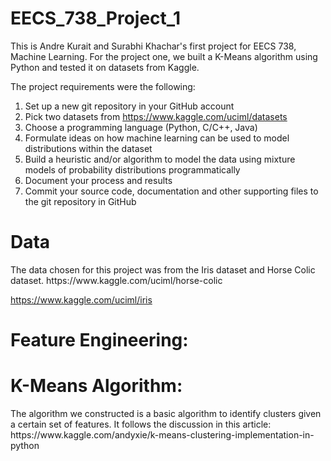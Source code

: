 # EECS_738_Project_1

This is Andre Kurait and Surabhi Khachar's first project for EECS 738, Machine Learning. For the project one, we built a K-Means algorithm using Python and tested it on datasets from Kaggle.

The project requirements were the following:

1. Set up a new git repository in your GitHub account
2. Pick two datasets from
https://www.kaggle.com/uciml/datasets
3. Choose a programming language (Python, C/C++, Java)
4. Formulate ideas on how machine learning can be used to
model distributions within the dataset
5. Build a heuristic and/or algorithm to model the data using
mixture models of probability distributions
programmatically
6. Document your process and results
7. Commit your source code, documentation and other
supporting files to the git repository in GitHub

<h1>Data</h1>
The data chosen for this project was from the Iris dataset and Horse Colic dataset.
https://www.kaggle.com/uciml/horse-colic

https://www.kaggle.com/uciml/iris

<h1>Feature Engineering:</h1>

<h1>K-Means Algorithm:</h1>
The algorithm we constructed is a basic algorithm to identify clusters given a certain set of features. It follows the discussion in this article: https://www.kaggle.com/andyxie/k-means-clustering-implementation-in-python
